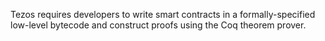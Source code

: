 Tezos	requires	developers	to	write	smart	contracts	in	a	formally-specified	low-level	bytecode	and	construct	proofs	using	the	Coq	theorem	prover.
